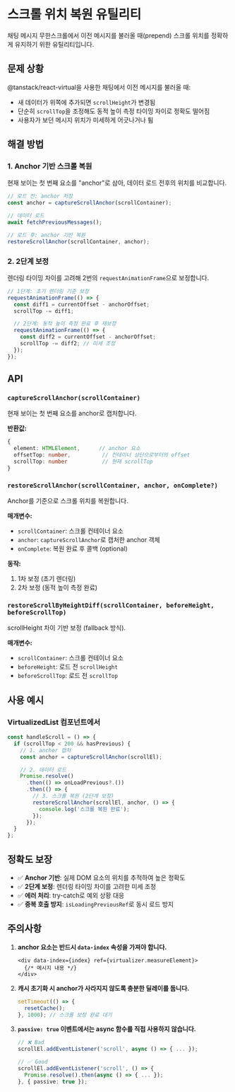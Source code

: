 # 스크롤 위치 복원 유틸리티

채팅 메시지 무한스크롤에서 이전 메시지를 불러올 때(prepend) 스크롤 위치를 정확하게 유지하기 위한 유틸리티입니다.

## 문제 상황

@tanstack/react-virtual을 사용한 채팅에서 이전 메시지를 불러올 때:
- 새 데이터가 위쪽에 추가되면 `scrollHeight`가 변경됨
- 단순히 `scrollTop`을 조정해도 동적 높이 측정 타이밍 차이로 정확도 떨어짐
- 사용자가 보던 메시지 위치가 미세하게 어긋나거나 튐

## 해결 방법

### 1. Anchor 기반 스크롤 복원

현재 보이는 첫 번째 요소를 "anchor"로 삼아, 데이터 로드 전후의 위치를 비교합니다.

```typescript
// 로드 전: anchor 저장
const anchor = captureScrollAnchor(scrollContainer);

// 데이터 로드
await fetchPreviousMessages();

// 로드 후: anchor 기반 복원
restoreScrollAnchor(scrollContainer, anchor);
```

### 2. 2단계 보정

렌더링 타이밍 차이를 고려해 2번의 `requestAnimationFrame`으로 보정합니다.

```typescript
// 1단계: 초기 렌더링 기준 보정
requestAnimationFrame(() => {
  const diff1 = currentOffset - anchorOffset;
  scrollTop -= diff1;

  // 2단계: 동적 높이 측정 완료 후 재보정
  requestAnimationFrame(() => {
    const diff2 = currentOffset - anchorOffset;
    scrollTop -= diff2; // 미세 조정
  });
});
```

## API

### `captureScrollAnchor(scrollContainer)`

현재 보이는 첫 번째 요소를 anchor로 캡처합니다.

**반환값:**
```typescript
{
  element: HTMLElement,      // anchor 요소
  offsetTop: number,          // 컨테이너 상단으로부터의 offset
  scrollTop: number           // 현재 scrollTop
}
```

### `restoreScrollAnchor(scrollContainer, anchor, onComplete?)`

Anchor를 기준으로 스크롤 위치를 복원합니다.

**매개변수:**
- `scrollContainer`: 스크롤 컨테이너 요소
- `anchor`: `captureScrollAnchor`로 캡처한 anchor 객체
- `onComplete`: 복원 완료 후 콜백 (optional)

**동작:**
1. 1차 보정 (초기 렌더링)
2. 2차 보정 (동적 높이 측정 완료)

### `restoreScrollByHeightDiff(scrollContainer, beforeHeight, beforeScrollTop)`

scrollHeight 차이 기반 보정 (fallback 방식).

**매개변수:**
- `scrollContainer`: 스크롤 컨테이너 요소
- `beforeHeight`: 로드 전 `scrollHeight`
- `beforeScrollTop`: 로드 전 `scrollTop`

## 사용 예시

### VirtualizedList 컴포넌트에서

```typescript
const handleScroll = () => {
  if (scrollTop < 200 && hasPrevious) {
    // 1. anchor 캡처
    const anchor = captureScrollAnchor(scrollEl);

    // 2. 데이터 로드
    Promise.resolve()
      .then(() => onLoadPrevious?.())
      .then(() => {
        // 3. 스크롤 복원 (2단계 보정)
        restoreScrollAnchor(scrollEl, anchor, () => {
          console.log('스크롤 복원 완료');
        });
      });
  }
};
```

## 정확도 보장

- ✅ **Anchor 기반**: 실제 DOM 요소의 위치를 추적하여 높은 정확도
- ✅ **2단계 보정**: 렌더링 타이밍 차이를 고려한 미세 조정
- ✅ **에러 처리**: try-catch로 예외 상황 대응
- ✅ **중복 호출 방지**: `isLoadingPreviousRef`로 동시 로드 방지

## 주의사항

1. **anchor 요소는 반드시 `data-index` 속성을 가져야 합니다.**
   ```tsx
   <div data-index={index} ref={virtualizer.measureElement}>
     {/* 메시지 내용 */}
   </div>
   ```

2. **캐시 초기화 시 anchor가 사라지지 않도록 충분한 딜레이를 둡니다.**
   ```typescript
   setTimeout(() => {
     resetCache();
   }, 1000); // 스크롤 보정 완료 대기
   ```

3. **`passive: true` 이벤트에서는 async 함수를 직접 사용하지 않습니다.**
   ```typescript
   // ❌ Bad
   scrollEl.addEventListener('scroll', async () => { ... });

   // ✅ Good
   scrollEl.addEventListener('scroll', () => {
     Promise.resolve().then(async () => { ... });
   }, { passive: true });
   ```

